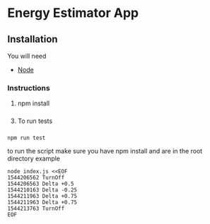 # Energy Estimator App 

## Installation

You will need

- [Node](https://nodejs.org/en/download)

### Instructions

1. npm install

###
3. To run tests
###
```
npm run test
```


to run the script make sure you have npm install and are in the root directory
example

```
node index.js <<EOF
1544206562 TurnOff
1544206563 Delta +0.5
1544210163 Delta -0.25
1544211963 Delta +0.75
1544211963 Delta +0.75
1544213763 TurnOff
EOF
```
